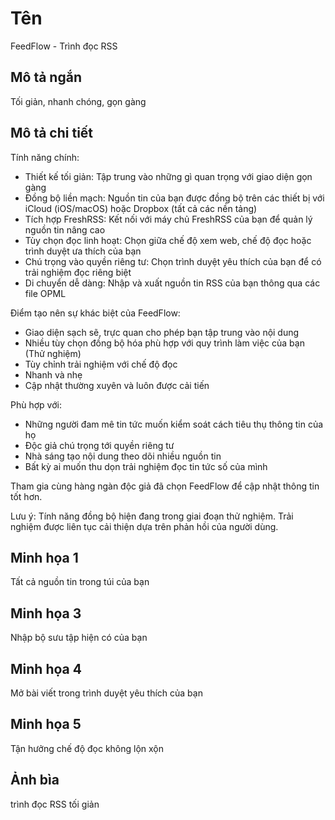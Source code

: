 # Tên

FeedFlow - Trình đọc RSS

## Mô tả ngắn

Tối giản, nhanh chóng, gọn gàng

## Mô tả chi tiết

Tính năng chính:

- Thiết kế tối giản: Tập trung vào những gì quan trọng với giao diện gọn gàng
- Đồng bộ liền mạch: Nguồn tin của bạn được đồng bộ trên các thiết bị với iCloud
  (iOS/macOS) hoặc Dropbox (tất cả các nền tảng)
- Tích hợp FreshRSS: Kết nối với máy chủ FreshRSS của bạn để quản lý nguồn tin
  nâng cao
- Tùy chọn đọc linh hoạt: Chọn giữa chế độ xem web, chế độ đọc hoặc trình duyệt
  ưa thích của bạn
- Chú trọng vào quyền riêng tư: Chọn trình duyệt yêu thích của bạn để có trải
  nghiệm đọc riêng biệt
- Di chuyển dễ dàng: Nhập và xuất nguồn tin RSS của bạn thông qua các file OPML

Điểm tạo nên sự khác biệt của FeedFlow:

- Giao diện sạch sẽ, trực quan cho phép bạn tập trung vào nội dung
- Nhiều tùy chọn đồng bộ hóa phù hợp với quy trình làm việc của bạn (Thử nghiệm)
- Tùy chỉnh trải nghiệm với chế độ đọc
- Nhanh và nhẹ
- Cập nhật thường xuyên và luôn được cải tiến

Phù hợp với:
- Những người đam mê tin tức muốn kiểm soát cách tiêu thụ thông tin của họ
- Độc giả chú trọng tới quyền riêng tư
- Nhà sáng tạo nội dung theo dõi nhiều nguồn tin
- Bất kỳ ai muốn thu dọn trải nghiệm đọc tin tức số của mình

Tham gia cùng hàng ngàn độc giả đã chọn FeedFlow để cập nhật thông tin tốt hơn.

Lưu ý: Tính năng đồng bộ hiện đang trong giai đoạn thử nghiệm. Trải nghiệm được
liên tục cải thiện dựa trên phản hồi của người dùng.

## Minh họa 1

Tất cả nguồn tin trong túi của bạn

## Minh họa 3

Nhập bộ sưu tập hiện có của bạn

## Minh họa 4

Mở bài viết trong trình duyệt yêu thích của bạn

## Minh họa 5

Tận hưởng chế độ đọc không lộn xộn

## Ảnh bìa

trình đọc RSS tối giản
